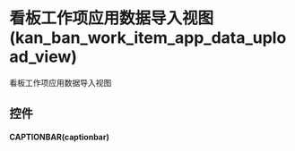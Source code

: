 # 看板工作项应用数据导入视图(kan_ban_work_item_app_data_upload_view)  <!-- {docsify-ignore-all} -->


看板工作项应用数据导入视图



## 控件
#### CAPTIONBAR(captionbar)


<script>
 const { createApp } = Vue
  createApp({
    data() {
      return {

      }
    }
  }).use(ElementPlus).mount('#app')
</script>
